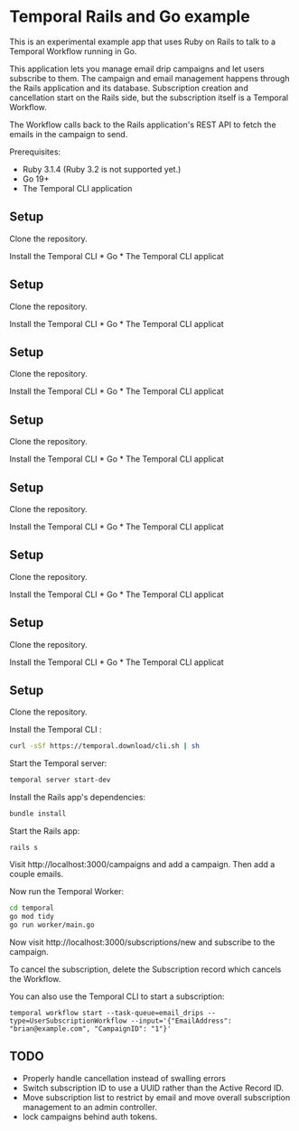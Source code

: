 # Temporal Rails and Go example

This is an experimental example app that uses Ruby on Rails to talk to a Temporal Workflow running in Go.

This application lets you manage email drip campaigns and let users subscribe to them. The campaign and email management happens through the Rails application and its database. Subscription creation and cancellation start on the Rails side, but the subscription itself is a Temporal Workflow.

The Workflow calls back to the Rails application's REST API to fetch the emails in the campaign to send.


Prerequisites:

* Ruby 3.1.4 (Ruby 3.2 is not supported yet.)
* Go 19+
* The Temporal CLI application


## Setup

Clone the repository.

Install the Temporal CLI * Go * The Temporal CLI applicat

## Setup

Clone the repository.

Install the Temporal CLI * Go * The Temporal CLI applicat

## Setup

Clone the repository.

Install the Temporal CLI * Go * The Temporal CLI applicat

## Setup

Clone the repository.

Install the Temporal CLI * Go * The Temporal CLI applicat

## Setup

Clone the repository.

Install the Temporal CLI * Go * The Temporal CLI applicat

## Setup

Clone the repository.

Install the Temporal CLI * Go * The Temporal CLI applicat

## Setup

Clone the repository.

Install the Temporal CLI * Go * The Temporal CLI applicat

## Setup

Clone the repository.

Install the Temporal CLI :

```bash
curl -sSf https://temporal.download/cli.sh | sh
```

Start the Temporal server:

```bash
temporal server start-dev
```

Install the Rails app's dependencies:

```bash
bundle install
```

Start the Rails app:

```
rails s
```

Visit http://localhost:3000/campaigns and add a campaign. Then add a couple emails.

Now run the Temporal Worker:

```bash
cd temporal
go mod tidy
go run worker/main.go
```

Now visit http://localhost:3000/subscriptions/new and subscribe to the campaign.

To cancel the subscription, delete the Subscription record which cancels the Workflow.


You can also use the Temporal CLI to start a subscription:

```
temporal workflow start --task-queue=email_drips --type=UserSubscriptionWorkflow --input='{"EmailAddress": "brian@example.com", "CampaignID": "1"}'
```

## TODO

* Properly handle cancellation instead of swalling errors
* Switch subscription ID to use a UUID rather than the Active Record ID.
* Move subscription list to restrict by email and move overall subscription management to an admin controller.
* lock campaigns behind auth tokens.

